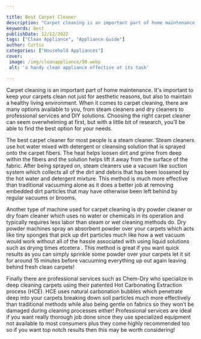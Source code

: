```yaml
---

title: Best Carpet Cleaner
description: "Carpet cleaning is an important part of home maintenance. It's important to keep your carpets clean not just for aesthetic reasons...learn more about it now"
keywords: best
publishDate: 12/12/2022
tags: ["Clean Appliance", "Appliance Guide"]
author: Curtis
categories: ["Household Appliances"]
cover: 
 image: /img/cleanappliance/90.webp
 alt: 'a handy clean appliance effective at its task'

---
```


Carpet cleaning is an important part of home maintenance. It's important to keep your carpets clean not just for aesthetic reasons, but also to maintain a healthy living environment. When it comes to carpet cleaning, there are many options available to you, from steam cleaners and dry cleaners to professional services and DIY solutions. Choosing the right carpet cleaner can seem overwhelming at first, but with a little bit of research, you’ll be able to find the best option for your needs. 

The best carpet cleaner for most people is a steam cleaner. Steam cleaners use hot water mixed with detergent or cleansing solution that is sprayed onto the carpet fibers. The heat helps loosen dirt and grime from deep within the fibers and the solution helps lift it away from the surface of the fabric. After being sprayed on, steam cleaners use a vacuum like suction system which collects all of the dirt and debris that has been loosened by the hot water and detergent mixture. This method is much more effective than traditional vacuuming alone as it does a better job at removing embedded dirt particles that may have otherwise been left behind by regular vacuums or brooms. 

Another type of machine used for carpet cleaning is dry powder cleaner or dry foam cleaner which uses no water or chemicals in its operation and typically requires less labor than steam or wet cleaning methods do. Dry powder machines spray an absorbent powder over your carpets which acts like tiny sponges that pick up dirt particles much like how a wet vacuum would work without all of the hassle associated with using liquid solutions such as drying times etcetera . This method is great if you want quick results as you can simply sprinkle some powder over your carpets let it sit for around 15 minutes before vacuuming everything up out again leaving behind fresh clean carpets! 

Finally there are professional services such as Chem-Dry who specialize in deep cleaning carpets using their patented Hot Carbonating Extraction process (HCE). HCE uses natural carbonation bubbles which penetrate deep into your carpets breaking down soil particles much more effectively than traditional methods while also being gentle on fabrics so they won’t be damaged during cleaning processes either! Professional services are ideal if you want really thorough job done since they use specialized equipment not available to most consumers plus they come highly recommended too so if you want top notch results then this may be worth considering!
